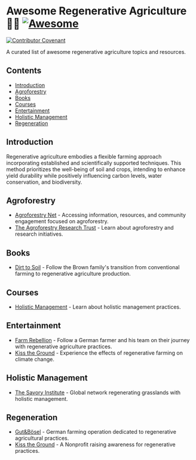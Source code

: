 # Awesome Regenerative Agriculture 🧑‍🌾 [![Awesome](https://awesome.re/badge.svg)](https://awesome.re)

[![Contributor Covenant](https://img.shields.io/badge/Contributor%20Covenant-2.1-4baaaa.svg)](CODE_OF_CONDUCT.md)

A curated list of awesome regenerative agriculture topics and resources.

## Contents

- [Introduction](#introduction)
- [Agroforestry](#agroforestry)
- [Books](#books)
- [Courses](#courses)
- [Entertainment](#entertainment)
- [Holistic Management](#holistic-management)
- [Regeneration](#regeneration)

## Introduction

Regenerative agriculture embodies a flexible farming approach incorporating
established and scientifically supported techniques. This method prioritizes the
well-being of soil and crops, intending to enhance yield durability while
positively influencing carbon levels, water conservation, and biodiversity.

## Agroforestry

- [Agroforestry Net](https://www.agroforestry.org/) - Accessing information,
  resources, and community engagement focused on agroforestry.
- [The Agroforestry Research Trust](https://www.agroforestry.co.uk/) - Learn
  about agroforestry and research initiatives.

## Books

- [Dirt to Soil](https://www.goodreads.com/book/show/40125546-dirt-to-soil) - Follow
  the Brown family's transition from conventional farming to regenerative
  agriculture production.

## Courses

- [Holistic Management](https://savoryinstitute.teachable.com/courses) - Learn
  about holistic management practices.

## Entertainment

- [Farm Rebellion](https://www.imdb.com/title/tt27671935/) - Follow a German
  farmer and his team on their journey with regenerative agriculture practices.
- [Kiss the Ground](https://kissthegroundmovie.com/) - Experience the effects of
  regenerative farming on climate change.

## Holistic Management

- [The Savory Institute](https://savory.global/) - Global network regenerating
  grasslands with holistic management.

## Regeneration

- [Gut&Bösel](https://www.gutundboesel.org/en/) - German farming operation
  dedicated to regenerative agricultural practices.
- [Kiss the Ground](https://kisstheground.com/) - A Nonprofit raising awareness
  for regenerative practices.
